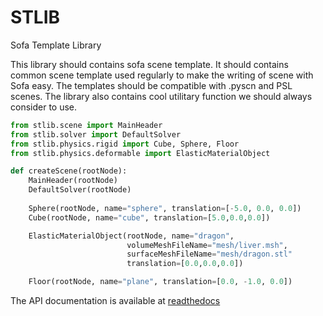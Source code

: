 # STLIB
Sofa Template Library

This library should contains sofa scene template.
It should contains common scene template used regularly to make the writing of scene with Sofa easy. 
The templates should be compatible with .pyscn and PSL scenes. The library also contains cool
utilitary function we should always consider to use.

```python
from stlib.scene import MainHeader
from stlib.solver import DefaultSolver
from stlib.physics.rigid import Cube, Sphere, Floor
from stlib.physics.deformable import ElasticMaterialObject

def createScene(rootNode):
    MainHeader(rootNode)
    DefaultSolver(rootNode)
    
    Sphere(rootNode, name="sphere", translation=[-5.0, 0.0, 0.0])
    Cube(rootNode, name="cube", translation=[5.0,0.0,0.0])

    ElasticMaterialObject(rootNode, name="dragon",
                          volumeMeshFileName="mesh/liver.msh",
                          surfaceMeshFileName="mesh/dragon.stl"
                          translation=[0.0,0.0,0.0])

    Floor(rootNode, name="plane", translation=[0.0, -1.0, 0.0])
```

The API documentation is available at [readthedocs](http://stlib.readthedocs.io/en/latest/index.html)

